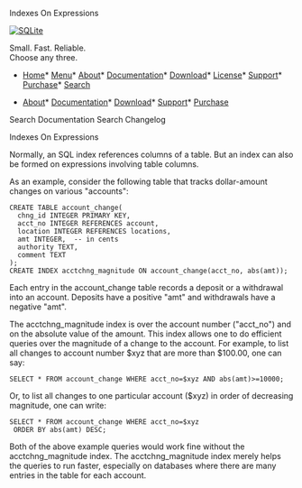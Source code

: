 




Indexes On Expressions




[![SQLite](images/sqlite370_banner.gif)](index.html)


Small. Fast. Reliable.  
Choose any three.


* [Home](index.html)* [Menu](javascript:void(0))* [About](about.html)* [Documentation](docs.html)* [Download](download.html)* [License](copyright.html)* [Support](support.html)* [Purchase](prosupport.html)* [Search](javascript:void(0))




* [About](about.html)* [Documentation](docs.html)* [Download](download.html)* [Support](support.html)* [Purchase](prosupport.html)






Search Documentation
Search Changelog










Indexes On Expressions



Normally, an SQL index references columns of a table. But an index
can also be formed on expressions involving table columns.




As an example, consider the following table that tracks
dollar\-amount changes on various "accounts":




```
CREATE TABLE account_change(
  chng_id INTEGER PRIMARY KEY,
  acct_no INTEGER REFERENCES account,
  location INTEGER REFERENCES locations,
  amt INTEGER,  -- in cents
  authority TEXT,
  comment TEXT
);
CREATE INDEX acctchng_magnitude ON account_change(acct_no, abs(amt));

```


Each entry in the account\_change table records a deposit or a withdrawal
into an account. Deposits have a positive "amt" and withdrawals have
a negative "amt".




The acctchng\_magnitude index is over the account number ("acct\_no") and
on the absolute value of the amount. This index allows one to do 
efficient queries over the magnitude of a change to the account.
For example, to list all changes to account number $xyz that are
more than $100\.00, one can say:





```
SELECT * FROM account_change WHERE acct_no=$xyz AND abs(amt)>=10000;

```


Or, to list all changes to one particular account ($xyz) in order of
decreasing magnitude, one can write:




```
SELECT * FROM account_change WHERE acct_no=$xyz
 ORDER BY abs(amt) DESC;

```


Both of the above example queries would work fine without the
acctchng\_magnitude index.
The acctchng\_magnitude index merely helps the queries to run
faster, especially on databases where there are many entries in
the table for each account.



